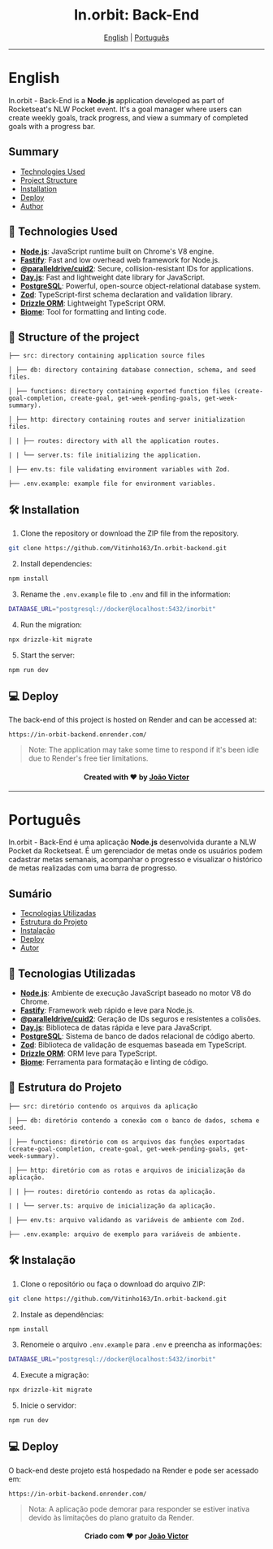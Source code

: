 <h1 align="center">In.orbit: Back-End</h1>

<div align="center">
  <a href="#english">English</a> |
  <a href="#portugues">Português</a>
</div>

---

# English <a name="english"></a>

In.orbit - Back-End is a **Node.js** application developed as part of Rocketseat's NLW Pocket event. It's a goal manager where users can create weekly goals, track progress, and view a summary of completed goals with a progress bar.

## Summary

- [Technologies Used](#technologies-used-en)
- [Project Structure](#project_structure_en)
- [Installation](#installation-en)
- [Deploy](#deploy-en)
- [Author](#author-en)

## 🚀 Technologies Used <a name="technologies-used-en"></a>

- **[Node.js](https://nodejs.org/)**: JavaScript runtime built on Chrome's V8 engine.
- **[Fastify](https://www.fastify.io/)**: Fast and low overhead web framework for Node.js.
- **[@paralleldrive/cuid2](https://github.com/paralleldrive/cuid2)**: Secure, collision-resistant IDs for applications.
- **[Day.js](https://day.js.org/)**: Fast and lightweight date library for JavaScript.
- **[PostgreSQL](https://www.postgresql.org/)**: Powerful, open-source object-relational database system.
- **[Zod](https://zod.dev/)**: TypeScript-first schema declaration and validation library.
- **[Drizzle ORM](https://github.com/drizzle-team/drizzle-orm)**: Lightweight TypeScript ORM.
- **[Biome](https://biomejs.dev/)**: Tool for formatting and linting code.

## 📁 Structure of the project <a name="project_structure_en"></a>

```
├── src: directory containing application source files

│ ├── db: directory containing database connection, schema, and seed files.

│ ├── functions: directory containing exported function files (create-goal-completion, create-goal, get-week-pending-goals, get-week-summary).

│ ├── http: directory containing routes and server initialization files.

│ | ├── routes: directory with all the application routes.

| | └── server.ts: file initializing the application.

│ ├── env.ts: file validating environment variables with Zod.

├── .env.example: example file for environment variables.
```

## 🛠️ Installation <a name="installation-en"></a>

1. Clone the repository or download the ZIP file from the repository.
```bash
git clone https://github.com/Vitinho163/In.orbit-backend.git
```

2. Install dependencies:
```bash
npm install
```

3. Rename the `.env.example` file to `.env` and fill in the information:
```bash
DATABASE_URL="postgresql://docker@localhost:5432/inorbit"
```

4. Run the migration:
```bash
npx drizzle-kit migrate
```

5. Start the server:
```bash
npm run dev
```

## 💻 Deploy <a name="deploy-en"></a>

The back-end of this project is hosted on Render and can be accessed at:
```
https://in-orbit-backend.onrender.com/
```

>Note: The application may take some time to respond if it's been idle due to Render's free tier limitations.

<div align="center" name="author-en">
  <h4>Created with ❤️ by <a href="https://github.com/Vitinho163">João Victor</a></h4>
</div>

---

# Português <a name="portugues"></a>

In.orbit - Back-End é uma aplicação **Node.js** desenvolvida durante a NLW Pocket da Rocketseat. É um gerenciador de metas onde os usuários podem cadastrar metas semanais, acompanhar o progresso e visualizar o histórico de metas realizadas com uma barra de progresso.

## Sumário

- [Tecnologias Utilizadas](#tecnologias-usadas-pt)
- [Estrutura do Projeto](#estrutura-do-projeto-pt)
- [Instalação](#instalacao-pt)
- [Deploy](#deploy-pt)
- [Autor](#autor-pt)

## 🚀 Tecnologias Utilizadas <a name="tecnologias-usadas-pt"></a>

- **[Node.js](https://nodejs.org/)**: Ambiente de execução JavaScript baseado no motor V8 do Chrome.
- **[Fastify](https://www.fastify.io/)**: Framework web rápido e leve para Node.js.
- **[@paralleldrive/cuid2](https://github.com/paralleldrive/cuid2)**: Geração de IDs seguros e resistentes a colisões.
- **[Day.js](https://day.js.org/)**: Biblioteca de datas rápida e leve para JavaScript.
- **[PostgreSQL](https://www.postgresql.org/)**: Sistema de banco de dados relacional de código aberto.
- **[Zod](https://zod.dev/)**: Biblioteca de validação de esquemas baseada em TypeScript.
- **[Drizzle ORM](https://github.com/drizzle-team/drizzle-orm)**: ORM leve para TypeScript.
- **[Biome](https://biomejs.dev/)**: Ferramenta para formatação e linting de código.

## 📁 Estrutura do Projeto <a name="estrutura-do-projeto-pt"></a>

```
├── src: diretório contendo os arquivos da aplicação

│ ├── db: diretório contendo a conexão com o banco de dados, schema e seed.

│ ├── functions: diretório com os arquivos das funções exportadas (create-goal-completion, create-goal, get-week-pending-goals, get-week-summary).

│ ├── http: diretório com as rotas e arquivos de inicialização da aplicação.

│ | ├── routes: diretório contendo as rotas da aplicação.

| | └── server.ts: arquivo de inicialização da aplicação.

│ ├── env.ts: arquivo validando as variáveis de ambiente com Zod.

├── .env.example: arquivo de exemplo para variáveis de ambiente.
```

## 🛠️ Instalação <a name="instalacao-pt"></a>

1. Clone o repositório ou faça o download do arquivo ZIP:
```bash
git clone https://github.com/Vitinho163/In.orbit-backend.git
```

2. Instale as dependências:
```bash
npm install
```

3. Renomeie o arquivo `.env.example` para `.env` e preencha as informações:
```bash
DATABASE_URL="postgresql://docker@localhost:5432/inorbit"
```

4. Execute a migração:
```bash
npx drizzle-kit migrate
```

5. Inicie o servidor:
```bash
npm run dev
```

## 💻 Deploy <a name="deploy-pt"></a>

O back-end deste projeto está hospedado na Render e pode ser acessado em:
```
https://in-orbit-backend.onrender.com/
```

>Nota: A aplicação pode demorar para responder se estiver inativa devido às limitações do plano gratuito da Render.

<div align="center" name="autor-pt">
  <h4>Criado com ❤️ por <a href="https://github.com/Vitinho163">João Victor</a></h4>
</div>